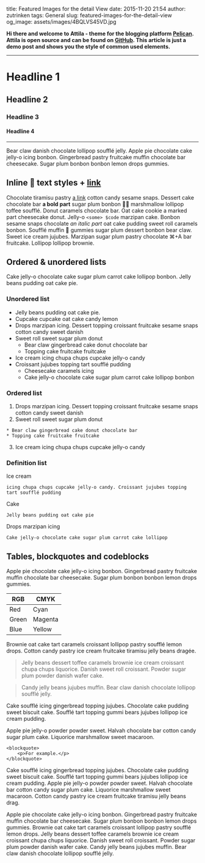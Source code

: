 title: Featured Images for the detail View
date: 2015-11-20 21:54
author: zutrinken
tags: General
slug: featured-images-for-the-detail-view
og_image: assets/images/4BQLVS45VD.jpg

**Hi there and welcome to Attila - theme for the blogging platform [Pelican](http://getpelican.com/). Attila is open source and can be found on [GitHub](https://github.com/arulrajnet/attila). This article is just a demo post and shows you the style of common used elements.**

* * *

# Headline 1

## Headline 2

### Headline 3

#### Headline 4

* * *

Bear claw danish chocolate lollipop soufflé jelly. Apple pie chocolate cake
jelly-o icing bonbon. Gingerbread pastry fruitcake muffin chocolate bar
cheesecake. Sugar plum bonbon bonbon lemon drops gummies.

## Inline 🦄 text styles + [link](http://ghost.org)

Chocolate tiramisu pastry [a link](http://zutrinken.com) cotton candy sesame
snaps. Dessert cake chocolate bar **a bold part** sugar plum bonbon 🐓💨
marshmallow lollipop toffee soufflé. Donut caramels chocolate bar. Oat cake
cookie a marked part cheesecake donut. Jelly-o `<some> $code` marzipan cake.
Bonbon sesame snaps chocolate _an italic part_ oat cake pudding sweet roll
caramels bonbon. Soufflé muffin 👻 gummies sugar plum dessert bonbon bear claw.
Sweet ice cream jujubes. Marzipan sugar plum pastry chocolate ⌘+A bar
fruitcake. Lollipop lollipop brownie.

## Ordered &amp; unordered lists

Cake jelly-o chocolate cake sugar plum carrot cake lollipop bonbon. Jelly
beans pudding oat cake pie.

### Unordered list

  * Jelly beans pudding oat cake pie.
  * Cupcake cupcake oat cake candy lemon
  * Drops marzipan icing. Dessert topping croissant fruitcake sesame snaps cotton candy sweet danish
  * Sweet roll sweet sugar plum donut 
    * Bear claw gingerbread cake donut chocolate bar
    * Topping cake fruitcake fruitcake
  * Ice cream icing chupa chups cupcake jelly-o candy
  * Croissant jujubes topping tart soufflé pudding 
    * Cheesecake caramels icing
    * Cake jelly-o chocolate cake sugar plum carrot cake lollipop bonbon

### Ordered list

  1. Drops marzipan icing. Dessert topping croissant fruitcake sesame snaps cotton candy sweet danish 
  2. Sweet roll sweet sugar plum donut   

    * Bear claw gingerbread cake donut chocolate bar
    * Topping cake fruitcake fruitcake
  3. Ice cream icing chupa chups cupcake jelly-o candy

### Definition list

Ice cream

    icing chupa chups cupcake jelly-o candy. Croissant jujubes topping tart soufflé pudding
Cake

    Jelly beans pudding oat cake pie
Drops marzipan icing

    Cake jelly-o chocolate cake sugar plum carrot cake lollipop

## Tables, blockquotes and codeblocks

Apple pie chocolate cake jelly-o icing bonbon. Gingerbread pastry fruitcake
muffin chocolate bar cheesecake. Sugar plum bonbon bonbon lemon drops gummies.

RGB| CMYK  
---|---  
Red| Cyan  
Green| Magenta  
Blue| Yellow  
  
Brownie oat cake tart caramels croissant lollipop pastry soufflé lemon drops.
Cotton candy pastry ice cream fruitcake tiramisu jelly beans dragée.

> Jelly beans dessert toffee caramels brownie ice cream croissant chupa chups
liquorice. Danish sweet roll croissant. Powder sugar plum powder danish wafer
cake.

>

> Candy jelly beans jujubes muffin. Bear claw danish chocolate lollipop
soufflé jelly.

Cake soufflé icing gingerbread topping jujubes. Chocolate cake pudding sweet
biscuit cake. Soufflé tart topping gummi bears jujubes lollipop ice cream
pudding.

Apple pie jelly-o powder powder sweet. Halvah chocolate bar cotton candy sugar
plum cake. Liquorice marshmallow sweet macaroon.

    
    <blockquote>
        <p>For example.</p>
    </blockquote>
    

Cake soufflé icing gingerbread topping jujubes. Chocolate cake pudding sweet
biscuit cake. Soufflé tart topping gummi bears jujubes lollipop ice cream
pudding. Apple pie jelly-o powder powder sweet. Halvah chocolate bar cotton
candy sugar plum cake. Liquorice marshmallow sweet macaroon. Cotton candy
pastry ice cream fruitcake tiramisu jelly beans drag.

Apple pie chocolate cake jelly-o icing bonbon. Gingerbread pastry fruitcake
muffin chocolate bar cheesecake. Sugar plum bonbon bonbon lemon drops gummies.
Brownie oat cake tart caramels croissant lollipop pastry soufflé lemon drops.
Jelly beans dessert toffee caramels brownie ice cream croissant chupa chups
liquorice. Danish sweet roll croissant. Powder sugar plum powder danish wafer
cake. Candy jelly beans jujubes muffin. Bear claw danish chocolate lollipop
soufflé jelly.

